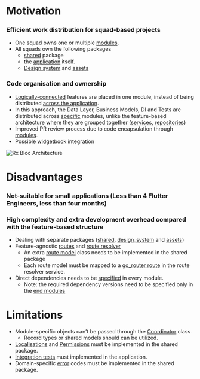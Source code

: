 # Motivation
### Efficient work distribution for squad-based projects 
- One squad owns one or multiple [modules](modules).
- All squads own the following packages
  - [shared](shared) package
  - the [application](app) itself.
  - [Design system](design_system) and [assets](design_system_assets)
### Code organisation and ownership
- [Logically-connected](modules/user/lib/src) features are placed in one module, instead of being distributed [across the application](documentation/feature_based_project_structure.png).
- In this approach, the Data Layer, Business Models, DI and Tests are distributed across [specific](modules/notifications/lib/src/base) modules, unlike the feature-based architecture where they are grouped together ([services](documentation/common_services.png), [repositories](documentation/base_repositories.png))
- Improved PR review process due to code encapsulation through [modules](modules).
- Possible [widgetbook](https://pub.dev/packages/widgetbook) integration

<img src="https://github.com/Prime-Holding/flutter-module-based-architecture/blob/main/documentation/module-based-architecture.png?raw=true" alt="Rx Bloc Architecture"></img>


# Disadvantages
### Not-suitable for small applications (Less than 4 Flutter Engineers, less than four months)
### High complexity and extra development overhead compared with the feature-based structure
- Dealing with separate packages ([shared](shared), [design_system](design_system) and [assets](design_system_assets))
- Feature-agnostic [routes](shared/lib/src/lib_router/routes) and [route resolver](app/lib/lib_router/services/route_resolver_service.dart)
  - An extra [route model](shared/lib/src/lib_router/routes/mfa.dart) class needs to be implemented in the shared package
  - Each route model must be mapped to a [go_router route](app/lib/lib_router/routes) in the route resolver service.
- Direct dependencies needs to be [specified](modules/notifications/pubspec.yaml) in every module. 
  - Note: the required dependency versions need to be specified only in the [end modules](blob/6907fc3f8f53bd5eed06ad17e7aee9b970f68663/modules/notifications/pubspec.yaml#L15)

# Limitations
- Module-specific objects can’t be passed through the [Coordinator](shared/lib/src/blocs/coordinator_bloc.dart) class
  - Record types or shared models should can be utilized.
-  [Localisations](shared/lib/src/l10n/arb) and [Permissions](shared/lib/src/lib_permissions/models/route_permissions.dart) must be implemented in the shared package.
- [Integration tests](app/integration_test) must implemented in the application.
- Domain-specific [error](shared/lib/src/models/errors) codes must be implemented in the shared package.

